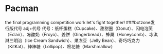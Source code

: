 # Pacman
the final programming competition work
let's fight together!
###botzone发行版代号
adj+代号
代号：纸杯蛋糕（Cupcake）、甜甜圈（Donut）、闪电泡芙（Eclair）、冻酸奶（Froyo）、姜饼（Gingerbread）、蜂巢（Honeycomb）、冰淇淋三明治（Ice Cream Sandwich）、果冻豆（Jelly Bean）、奇巧巧克力（KitKat）、棒棒糖（Lollipop）、棉花糖（Marshmallow）
